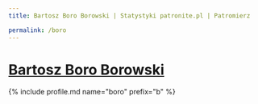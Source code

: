 ```yaml
---
title: Bartosz Boro Borowski | Statystyki patronite.pl | Patromierz

permalink: /boro
---
```


# [Bartosz Boro Borowski](https://patronite.pl/boro)

{% include profile.md name="boro" prefix="b" %}
